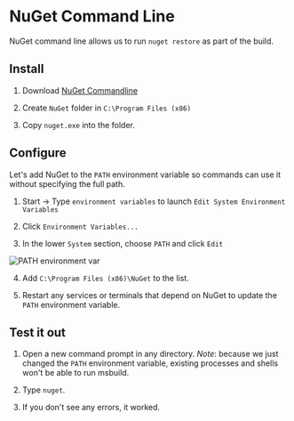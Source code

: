 NuGet Command Line
==================

NuGet command line allows us to run `nuget restore` as part of the build.


Install
-------

1. Download [NuGet Commandline](https://dist.nuget.org/index.html)

2. Create `NuGet` folder in `C:\Program Files (x86)`

3. Copy `nuget.exe` into the folder.


Configure
---------

Let's add NuGet to the `PATH` environment variable so commands can use it without specifying the full path.

1. Start -> Type `environment variables` to launch `Edit System Environment Variables`

2. Click `Environment Variables...`

3. In the lower `System` section, choose `PATH` and click `Edit`

![PATH environment var](1-path-env-var.png)

4. Add `C:\Program Files (x86)\NuGet` to the list.

5. Restart any services or terminals that depend on NuGet to update the `PATH` environment variable.


Test it out
-----------

1. Open a new command prompt in any directory.  *Note*: because we just changed the `PATH` environment variable, existing processes and shells won't be able to run msbuild.

2. Type `nuget`.

3. If you don't see any errors, it worked.
